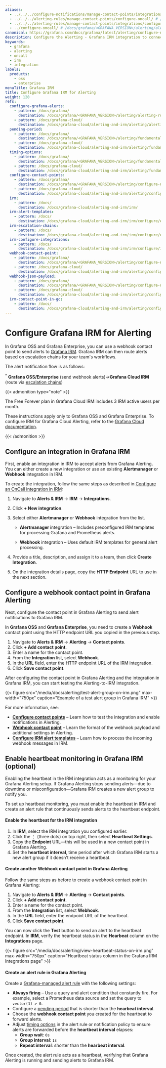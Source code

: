 ```yaml
---
aliases:
  - ../../../configure-notifications/manage-contact-points/integrations/configure-oncall/ # /docs/grafana/<GRAFANA_VERSION>/alerting/configure-notifications/manage-contact-points/integrations/configure-oncall/
  - ../../../alerting-rules/manage-contact-points/configure-oncall/ # /docs/grafana/<GRAFANA_VERSION>/alerting/alerting-rules/manage-contact-points/configure-oncall/
  - ../../../alerting-rules/manage-contact-points/integrations/configure-oncall/ # /docs/grafana/<GRAFANA_VERSION>/alerting/alerting-rules/manage-contact-points/integrations/configure-oncall/
  - ../configure-oncall/ # /docs/grafana/<GRAFANA_VERSION>/alerting/alerting-rules/manage-contact-points/configure-oncall/
canonical: https://grafana.com/docs/grafana/latest/alerting/configure-notifications/manage-contact-points/integrations/configure-irm/
description: Configure the Alerting - Grafana IRM integration to connect alerts generated by Grafana Alerting with Grafana IRM
keywords:
  - grafana
  - alerting
  - oncall
  - irm
  - integration
labels:
  products:
    - oss
    - enterprise
menuTitle: Grafana IRM
title: Configure Grafana IRM for Alerting
weight: 120
refs:
  configure-grafana-alerts:
    - pattern: /docs/grafana/
      destination: /docs/grafana/<GRAFANA_VERSION>/alerting/alerting-rules/create-grafana-managed-rule/
    - pattern: /docs/grafana-cloud/
      destination: /docs/grafana-cloud/alerting-and-irm/alerting/alerting-rules/create-grafana-managed-rule/
  pending-period:
    - pattern: /docs/grafana/
      destination: /docs/grafana/<GRAFANA_VERSION>/alerting/fundamentals/alert-rule-evaluation/#pending-period
    - pattern: /docs/grafana-cloud/
      destination: /docs/grafana-cloud/alerting-and-irm/alerting/fundamentals/alert-rule-evaluation/#pending-period
  timing-options:
    - pattern: /docs/grafana/
      destination: /docs/grafana/<GRAFANA_VERSION>/alerting/fundamentals/notifications/group-alert-notifications/#timing-options
    - pattern: /docs/grafana-cloud/
      destination: /docs/grafana-cloud/alerting-and-irm/alerting/fundamentals/notifications/group-alert-notifications/#timing-options
  configure-contact-points:
    - pattern: /docs/grafana/
      destination: /docs/grafana/<GRAFANA_VERSION>/alerting/configure-notifications/manage-contact-points/
    - pattern: /docs/grafana-cloud/
      destination: /docs/grafana-cloud/alerting-and-irm/alerting/configure-notifications/manage-contact-points/
  irm:
    - pattern: /docs/
      destination: /docs/grafana-cloud/alerting-and-irm/irm/
  irm-alert-templates:
    - pattern: /docs/
      destination: /docs/grafana-cloud/alerting-and-irm/irm/configure/escalation-routing/alert-templates/
  irm-escalation-chains:
    - pattern: /docs/
      destination: /docs/grafana-cloud/alerting-and-irm/irm/configure/escalation-routing/escalation-chains/
  irm-configure-integrations:
    - pattern: /docs/
      destination: /docs/grafana-cloud/alerting-and-irm/irm/configure/integrations/configure-integrations/
  webhook-contact-point:
    - pattern: /docs/grafana/
      destination: /docs/grafana/<GRAFANA_VERSION>/alerting/configure-notifications/manage-contact-points/integrations/webhook-notifier
    - pattern: /docs/grafana-cloud/
      destination: /docs/grafana-cloud/alerting-and-irm/alerting/configure-notifications/manage-contact-points/integrations/webhook-notifier
  webhook-json-payload:
    - pattern: /docs/grafana/
      destination: /docs/grafana/<GRAFANA_VERSION>/alerting/configure-notifications/manage-contact-points/integrations/webhook-notifier/#json-payload
    - pattern: /docs/grafana-cloud/
      destination: /docs/grafana-cloud/alerting-and-irm/alerting/configure-notifications/manage-contact-points/integrations/webhook-notifier/#json-payload
  irm-contact-point-in-gc:
    - pattern: /docs/
      destination: /docs/grafana-cloud/alerting-and-irm/alerting/configure-notifications/manage-contact-points/integrations/configure-irm
---
```


[//]: <> (The IRM instructions are different for Grafana Cloud, so this page is currently skipped from Cloud docs.)

# Configure Grafana IRM for Alerting

In Grafana OSS and Grafana Enterprise, you can use a webhook contact point to send alerts to [Grafana IRM](ref:irm). Grafana IRM can then route alerts based on escalation chains for your team's workflows.

The alert notification flow is as follows:

<sup>\*</sup> **Grafana OSS/Enterprise** (send webhook alerts)->**Grafana Cloud IRM** (route via [escalation chains](ref:irm-escalation-chains))

{{< admonition type="note" >}}

The Free Forever plan in Grafana Cloud IRM includes 3 IRM active users per month.

These instructions apply only to Grafana OSS and Grafana Enterprise. To configure IRM for Grafana Cloud Alerting, refer to the [Grafana Cloud documentation](ref:irm-contact-point-in-gc).

{{< /admonition >}}

## Configure an integration in Grafana IRM

First, enable an integration in IRM to accept alerts from Grafana Alerting. You can either create a new integration or use an existing **Alertmanager** or **Webhook** integration in IRM.

To create the integration, follow the same steps as described in [Configure an OnCall integration in IRM](ref:irm-configure-integrations):

1. Navigate to **Alerts & IRM** -> **IRM** -> **Integrations**.
1. Click **+ New integration**.
1. Select either **Alertmanager** or **Webhook** integration from the list.

   - **Alertmanager** integration – Includes preconfigured IRM templates for processing Grafana and Prometheus alerts.

   - **Webhook** integration – Uses default IRM templates for general alert processing.

1. Provide a title, description, and assign it to a team, then click **Create Integration**.
1. On the integration details page, copy the **HTTP Endpoint** URL to use in the next section.

## Configure a webhook contact point in Grafana Alerting

Next, configure the contact point in Grafana Alerting to send alert notifications to Grafana IRM.

In **Grafana OSS** and **Grafana Enterprise**, you need to create a **Webhook** contact point using the HTTP endpoint URL you copied in the previous step.

1. Navigate to **Alerts & IRM** -> **Alerting** -> **Contact points**.
1. Click **+ Add contact point**.
1. Enter a name for the contact point.
1. From the **Integration** list, select **Webhook**.
1. In the **URL** field, enter the HTTP endpoint URL of the IRM integration.
1. Click **Save contact point**.

After configuring the contact point in Grafana Alerting and the integration in Grafana IRM, you can start testing the Alerting-to-IRM integration.

{{< figure src="/media/docs/alerting/test-alert-group-on-irm.png" max-width="750px" caption="Example of a test alert group in Grafana IRM" >}}

For more information, see:

- **[Configure contact points](ref:configure-contact-points)** – Learn how to test the integration and enable notifications in Alerting.
- **[Webhook contact point](ref:webhook-contact-point)** – Learn the format of the webhook payload and additional settings in Alerting.
- **[Configure IRM alert templates](ref:irm-alert-templates)** – Learn how to process the incoming webhook messages in IRM.

## Enable heartbeat monitoring in Grafana IRM (optional)

Enabling the heartbeat in the IRM integration acts as a monitoring for your Grafana Alerting setup. If Grafana Alerting stops sending alerts—due to downtime or misconfiguration—Grafana IRM creates a new alert group to notify you.

To set up heartbeat monitoring, you must enable the heartbeat in IRM and create an alert rule that continuously sends alerts to the heartbeat endpoint.

#### Enable the heartbeat for the IRM integration

1. In **IRM**, select the IRM integration you configured earlier.
1. Click the ⋮ (three dots) on top right, then select **Heartbeat Settings**.
1. Copy the **Endpoint** URL—this will be used in a new contact point in Grafana Alerting.
1. Set the **heartbeat interval**, time period after which Grafana IRM starts a new alert group if it doesn’t receive a heartbeat.

#### Create another Webhook contact point in Grafana Alerting

Follow the same steps as before to create a webhook contact point in Grafana Alerting:

1. Navigate to **Alerts & IRM** -> **Alerting** -> **Contact points**.
1. Click **+ Add contact point**.
1. Enter a name for the contact point.
1. From the **Integration** list, select **Webhook**.
1. In the **URL** field, enter the endpoint URL of the heartbeat.
1. Click **Save contact point**.

You can now click the **Test** button to send an alert to the heartbeat endpoint. In **IRM**, verify the heartbeat status in the **Hearbeat** column on the **Integrations** page.

{{< figure src="/media/docs/alerting/view-heartbeat-status-on-irm.png" max-width="750px" caption="Heartbeat status column in the Grafana IRM Integrations page" >}}

#### Create an alert rule in Grafana Alerting

Create a [Grafana-managed alert rule](ref:configure-grafana-alerts) with the following settings:

- **Always firing** – Use a query and alert condition that constantly fire. For example, select a Prometheus data source and set the query to `vector(1) > 0`.
- Configure a [pending period](ref:pending-period) that is shorter than the **hearbeat interval**.
- Choose the **webhook contact point** you created for the heartbeat to forward alerts.
- Adjust [timing options](ref:timing-options) in the alert rule or notification policy to ensure alerts are forwarded before the **heartbeat interval** elapses:
  - **Group wait**: `0s`
  - **Group interval**: `1s`
  - **Repeat interval**: shorter than the **hearbeat interval**.

Once created, the alert rule acts as a heartbeat, verifying that Grafana Alerting is running and sending alerts to Grafana IRM.
